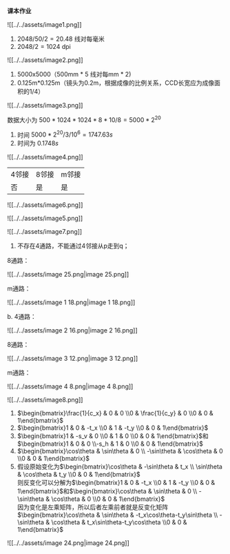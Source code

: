 **课本作业**

![[../../assets/image1.png]]

1. $2048/50/2=20.48$ 线对每毫米
2. $2048/2=1024$ dpi

![[../../assets/image2.png]]

1. 5000x5000（500mm * 5 线对每mm * 2)
2. 0.125m*0.125m（镜头为0.2m，根据成像的比例关系，CCD长宽应为成像面积的1/4）

![[../../assets/image3.png]]

数据大小为 $500*1024*1024*8*10/8=5000*2^{20}$

1. 时间 $5000*2^{20}/3/10^6=1747.63s$
2. 时间为 $0.1748s$

![[../../assets/image4.png]]

|   |   |   |
|---|---|---|
|4邻接|8邻接|m邻接|
|否|是|是|

![[../../assets/image6.png]]

![[../../assets/image5.png]]

![[../../assets/image7.png]]

1. 不存在4通路，不能通过4邻接从p走到q；

8通路：

![[../../assets/image 25.png|image 25.png]]

m通路：

![[../../assets/image 1 18.png|image 1 18.png]]

  

b. 4通路：

![[../../assets/image 2 16.png|image 2 16.png]]

8通路：

![[../../assets/image 3 12.png|image 3 12.png]]

m通路：

![[../../assets/image 4 8.png|image 4 8.png]]

![[../../assets/image8.png]]

1. $\begin{bmatrix}\frac{1}{c_x} & 0 & 0 \\0 & \frac{1}{c_y} & 0 \\0 & 0 & 1\end{bmatrix}$
2. $\begin{bmatrix}1 & 0 & -t_x \\0 & 1 & -t_y \\0 & 0 & 1\end{bmatrix}$
3. $\begin{bmatrix}1 & -s_v & 0 \\0 & 1 & 0 \\0 & 0 & 1\end{bmatrix}$和$\begin{bmatrix}1 & 0 & 0 \\-s_h & 1 & 0 \\0 & 0 & 1\end{bmatrix}$
4. $\begin{bmatrix}\cos\theta & \sin\theta & 0 \\ -\sin\theta & \cos\theta & 0 \\0 & 0 & 1\end{bmatrix}$
5. 假设原始变化为$\begin{bmatrix}\cos\theta & -\sin\theta & t_x \\ \sin\theta & \cos\theta & t_y \\0 & 0 & 1\end{bmatrix}$  
    则反变化可以分解为$\begin{bmatrix}1 & 0 & -t_x \\0 & 1 & -t_y \\0 & 0 & 1\end{bmatrix}$和$\begin{bmatrix}\cos\theta & \sin\theta & 0 \\ -\sin\theta & \cos\theta & 0 \\0 & 0 & 1\end{bmatrix}$  
    因为变化是左乘矩阵，所以后者左乘前者就是反变化矩阵$\begin{bmatrix}\cos\theta & \sin\theta & -t_x\cos\theta-t_y\sin\theta \\ -\sin\theta & \cos\theta & t_x\sin\theta-t_y\cos\theta \\0 & 0 & 1\end{bmatrix}$

  

![[../../assets/image 24.png|image 24.png]]